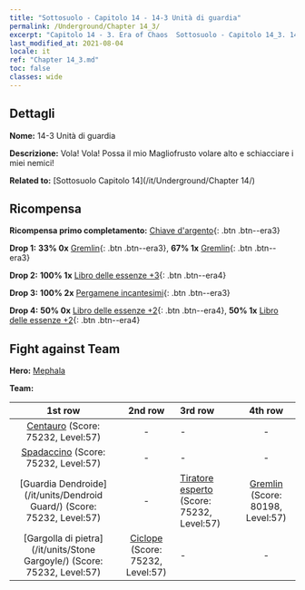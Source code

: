 ```yaml
---
title: "Sottosuolo - Capitolo 14 - 14-3 Unità di guardia"
permalink: /Underground/Chapter 14_3/
excerpt: "Capitolo 14 - 3. Era of Chaos  Sottosuolo - Capitolo 14_3. 14-3 Unità di guardia"
last_modified_at: 2021-08-04
locale: it
ref: "Chapter 14_3.md"
toc: false
classes: wide
---
```


## Dettagli

 **Nome:** 14-3 Unità di guardia

 **Descrizione:** Vola! Vola! Possa il mio Magliofrusto volare alto e schiacciare i miei nemici!

 **Related to:** [Sottosuolo Capitolo 14](/it/Underground/Chapter 14/)

## Ricompensa

 **Ricompensa primo completamento:** [Chiave d'argento](/ItemsIT/con_693/){: .btn .btn--era3}

 **Drop 1:** **33% 0x** [Gremlin](/ItemsIT/unt_235/){: .btn .btn--era3}, **67% 1x** [Gremlin](/ItemsIT/unt_235/){: .btn .btn--era3}

 **Drop 2:** **100% 1x** [Libro delle essenze +3](/ItemsIT/mat_60/){: .btn .btn--era4}

 **Drop 3:** **100% 2x** [Pergamene incantesimi](/ItemsIT/con_694/){: .btn .btn--era3}

 **Drop 4:** **50% 0x** [Libro delle essenze +2](/ItemsIT/mat_53/){: .btn .btn--era4}, **50% 1x** [Libro delle essenze +2](/ItemsIT/mat_53/){: .btn .btn--era4}


## Fight against Team
 **Hero:** [Mephala](/it/heroes/Mephala/)

 **Team:**


  | 1st row | 2nd row | 3rd row | 4th row |
  |:----:|:----:|:----|:----:|
  | [Centauro](/it/units/Centaur/) (Score: 75232, Level:57)  | - | - | - |
  | [Spadaccino](/it/units/Swordsman/) (Score: 75232, Level:57)  | - | - | - |
  | [Guardia Dendroide](/it/units/Dendroid Guard/) (Score: 75232, Level:57)  | - | [Tiratore esperto](/it/units/Sharpshooter/) (Score: 75232, Level:57)  | [Gremlin](/it/units/Gremlin/) (Score: 80198, Level:57)  |
  | [Gargolla di pietra](/it/units/Stone Gargoyle/) (Score: 75232, Level:57)  | [Ciclope](/it/units/Cyclops/) (Score: 75232, Level:57)  | - | - |


